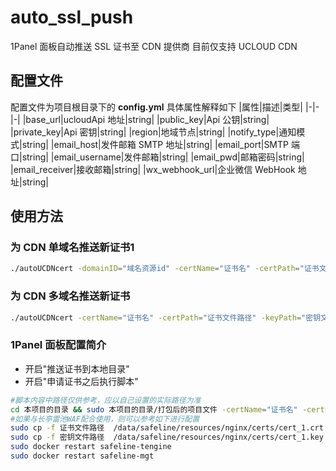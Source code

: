 # auto_ssl_push

1Panel 面板自动推送 SSL 证书至 CDN 提供商
目前仅支持 UCLOUD CDN

## 配置文件

配置文件为项目根目录下的 **config.yml** 具体属性解释如下
|属性|描述|类型|
|-|-|-|
|base_url|ucloudApi 地址|string|
|public_key|Api 公钥|string|
|private_key|Api 密钥|string|
|region|地域节点|string|
|notify_type|通知模式|string|
|email_host|发件邮箱 SMTP 地址|string|
|email_port|SMTP 端口|string|
|email_username|发件邮箱|string|
|email_pwd|邮箱密码|string|
|email_receiver|接收邮箱|string|
|wx_webhook_url|企业微信 WebHook 地址|string|

## 使用方法

### 为 CDN 单域名推送新证书1

```bash
./autoUCDNcert -domainID="域名资源id" -certName="证书名" -certPath="证书文件路径" -keyPath="密钥文件路径"
```

### 为 CDN 多域名推送新证书

```bash
./autoUCDNcert -certName="证书名" -certPath="证书文件路径" -keyPath="密钥文件路径"
```

### 1Panel 面板配置简介

- 开启"推送证书到本地目录"
- 开启"申请证书之后执行脚本"

```bash
#脚本内容中路径仅供参考，应以自己设置的实际路径为准
cd 本项目的目录 && sudo 本项目的目录/打包后的项目文件 -certName="证书名" -certPath="证书文件路径" -keyPath="密钥文件路径"
#如果与长亭雷池WAF配合使用，则可以参考如下进行配置
sudo cp -f 证书文件路径  /data/safeline/resources/nginx/certs/cert_1.crt # cert_1.crt中的cert_1是根据在雷池WAF中添加证书时从1向上递增的
sudo cp -f 密钥文件路径  /data/safeline/resources/nginx/certs/cert_1.key # 同如上解释
sudo docker restart safeline-tengine
sudo docker restart safeline-mgt
```
